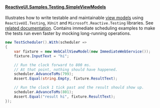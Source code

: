 #### [ReactiveUI.Samples.Testing.SimpleViewModels](https://github.com/reactiveui/ReactiveUI.Samples/tree/master/testing)

Illustrates how to write testable and maintainable [view models](https://reactiveui.net/docs/handbook/view-models/) using `ReactiveUI.Testing`, `XUnit` and `Microsoft.Reactive.Testing` libraries. See [related documentation](https://reactiveui.net/docs/handbook/testing/). Contains immediate scheduling examples to make the tests run even faster by mocking long-running operations.

```cs
new TestScheduler().With(scheduler =>
{
    var fixture = new WebCallViewModel(new ImmediateWebService());
    fixture.InputText = "hi";

    // Run the clock forward to 800 ms. 
    // At that point, nothing should have happened.
    scheduler.AdvanceToMs(799);
    Assert.Equal(string.Empty, fixture.ResultText);

    // Run the clock 1 tick past and the result should show up.
    scheduler.AdvanceToMs(801);
    Assert.Equal("result hi", fixture.ResultText);
});
```